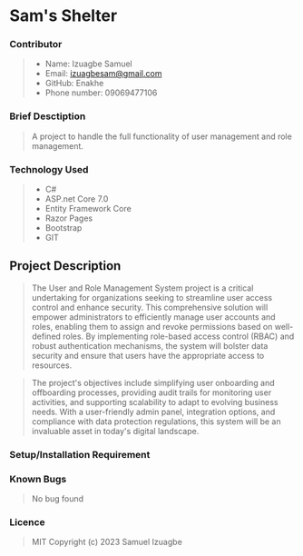 # Sam's Shelter
### Contributor
> * Name: Izuagbe Samuel
> * Email: izuagbesam@gmail.com
> * GitHub: Enakhe
> * Phone number: 09069477106

### Brief Desctiption
> A project to handle the full functionality of user management and role management.

### Technology Used
> * C#
> * ASP.net Core 7.0
> * Entity Framework Core
> * Razor Pages
> * Bootstrap
> * GIT


## Project Description
>  The User and Role Management System project is a critical undertaking for organizations seeking to streamline user access control and enhance security. This comprehensive solution will empower administrators to efficiently manage user accounts and roles, enabling them to assign and revoke permissions based on well-defined roles. By implementing role-based access control (RBAC) and robust authentication mechanisms, the system will bolster data security and ensure that users have the appropriate access to resources.

> The project's objectives include simplifying user onboarding and offboarding processes, providing audit trails for monitoring user activities, and supporting scalability to adapt to evolving business needs. With a user-friendly admin panel, integration options, and compliance with data protection regulations, this system will be an invaluable asset in today's digital landscape.

### Setup/Installation Requirement
> 
> 

### Known Bugs
> No bug found

### Licence
> MIT
> Copyright (c) 2023 Samuel Izuagbe